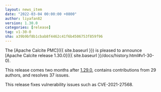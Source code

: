 ```yaml
---
layout: news_item
date: "2022-03-04 00:00:00 +0800"
author: liyafan82
version: 1.30.0
categories: [release]
tag: v1-30-0
sha: a39b9bf8b1cbab8f4462c41f6b4506753f859f96
---
```

<!--
{% comment %}
Licensed to the Apache Software Foundation (ASF) under one or more
contributor license agreements.  See the NOTICE file distributed with
this work for additional information regarding copyright ownership.
The ASF licenses this file to you under the Apache License, Version 2.0
(the "License"); you may not use this file except in compliance with
the License.  You may obtain a copy of the License at

http://www.apache.org/licenses/LICENSE-2.0

Unless required by applicable law or agreed to in writing, software
distributed under the License is distributed on an "AS IS" BASIS,
WITHOUT WARRANTIES OR CONDITIONS OF ANY KIND, either express or implied.
See the License for the specific language governing permissions and
limitations under the License.
{% endcomment %}
-->

The [Apache Calcite PMC]({{ site.baseurl }})
is pleased to announce
[Apache Calcite release 1.30.0]({{ site.baseurl }}/docs/history.html#v1-30-0).

This release comes two months after [1.29.0](#v1-29-0),
contains contributions from 29 authors,
and resolves 37 issues.

This release fixes vulnerability issues
such as CVE-2021-27568.
